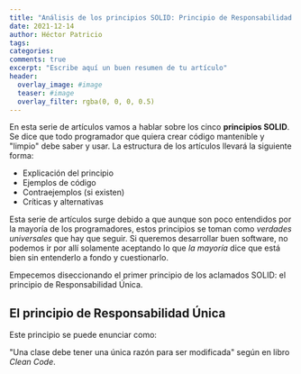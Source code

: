 ```yaml
---
title: "Análisis de los principios SOLID: Principio de Responsabilidad Única"
date: 2021-12-14
author: Héctor Patricio
tags:
categories:
comments: true
excerpt: "Escribe aquí un buen resumen de tu artículo"
header:
  overlay_image: #image
  teaser: #image
  overlay_filter: rgba(0, 0, 0, 0.5)
---
```


En esta serie de artículos vamos a hablar sobre los cinco **principios SOLID**. Se dice que todo programador que quiera crear código mantenible y "limpio" debe saber y usar. La estructura de los artículos llevará la siguiente forma:

- Explicación del principio
- Ejemplos de código
- Contraejemplos (si existen)
- Críticas y alternativas

Esta serie de artículos surge debido a que aunque son poco entendidos por la mayoría de los programadores, estos principios se toman como _verdades universales_ que hay que seguir. Si queremos desarrollar buen software, no podemos ir por allí solamente aceptando lo que _la mayoría_ dice que está bien sin entenderlo a fondo y cuestionarlo.

Empecemos diseccionando el primer principio de los aclamados SOLID: el principio de Responsabilidad Única.

## El principio de Responsabilidad Única

Este principio se puede enunciar como:

"Una clase debe tener una única razón para ser modificada" según en libro _Clean Code_.
